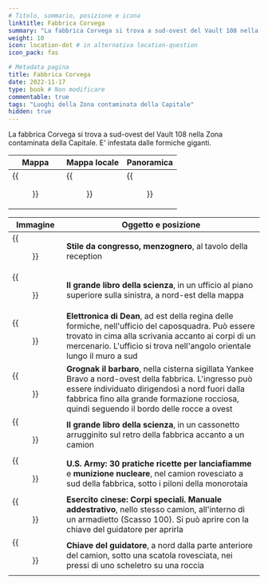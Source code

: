 ```yaml
---
# Titolo, sommario, posizione e icona
linktitle: Fabbrica Corvega
summary: "La fabbrica Corvega si trova a sud-ovest del Vault 108 nella Zona contaminata della Capitale. E' infestata dalle formiche giganti."
weight: 10
icon: location-dot # in alternativa location-question
icon_pack: fas

# Metadata pagina
title: Fabbrica Corvega
date: 2022-11-17
type: book # Non modificare
commentable: true
tags: "Luoghi della Zona contaminata della Capitale"
hidden: true
---
```



La fabbrica Corvega si trova a sud-ovest del Vault 108 nella Zona contaminata della Capitale. E' infestata dalle formiche giganti.

| Mappa                                       | Mappa locale                                | Panoramica                              |
| ------------------------------------------- | ------------------------------------------- | --------------------------------------- |
| {{<figure src="Corvega_Factory_loc.webp">}} | {{<figure src="Corvega_factory_map.webp">}} | {{<figure src="Corvega_Factory.webp">}} |

| Immagine                                                                             | Oggetto e posizione                                                                                                                                                                                                                                     |
| ------------------------------------------------------------------------------------ | ------------------------------------------------------------------------------------------------------------------------------------------------------------------------------------------------------------------------------------------------------- |
| {{<figure src="FO3_LCS_Corvega_Factory.webp">}}                                      | **Stile da congresso, menzognero**, al tavolo della reception                                                                                                                                                                                           |
| {{<figure src="Corvega_factory_Office_Big_book_of_Science.webp">}}                   | **Il grande libro della scienza**, in un ufficio al piano superiore sulla sinistra, a nord-est della mappa                                                                                                                                              |
| {{<figure src="Corvega_factory_Dean's_Electronics.webp">}}                           | **Elettronica di Dean**, ad est della regina delle formiche, nell'ufficio del caposquadra. Può essere trovato in cima alla scrivania accanto ai corpi di un mercenario. L'ufficio si trova nell'angolo orientale lungo il muro a sud                    |
| {{<figure src="Signal_Yankee_Bravo_Grognak_the_Barbarian.webp">}}                    | **Grognak il barbaro**, nella cisterna sigillata Yankee Bravo a nord-ovest della fabbrica. L'ingresso può essere individuato dirigendosi a nord fuori dalla fabbrica fino alla grande formazione rocciosa, quindi seguendo il bordo delle rocce a ovest |
| {{<figure src="CarBin.webp">}}                                                       | **Il grande libro della scienza**, in un cassonetto arrugginito sul retro della fabbrica accanto a un camion                                                                                                                                            |
| {{<figure src="Corvega_factory_over_turned_truck_loot_view.webp">}}                  | **U.S. Army: 30 pratiche ricette per lanciafiamme** e **munizione nucleare**, nel camion rovesciato a sud della fabbrica, sotto i piloni della monorotaia                                                                                               |
| {{<figure src="Corvega_factory_Over_turned_truck_Mini_Nuke,_and_skill_books.webp">}} | **Esercito cinese: Corpi speciali. Manuale addestrativo**, nello stesso camion, all'interno di un armadietto (Scasso 100). Si può aprire con la chiave del guidatore per aprirla                                                                        |
| {{<figure src="Fo3_Driver's_key_Corvega_factory.webp">}}                             | **Chiave del guidatore**, a nord dalla parte anteriore del camion, sotto una scatola rovesciata, nei pressi di uno scheletro su una roccia                                                                                                              |

